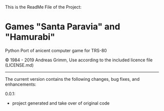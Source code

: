 This is the ReadMe File of the Project:

Games "Santa Paravia" and "Hamurabi"
=====================================

Python Port of anicent computer game for TRS-80

&copy; 1984 - 2019 Andreas Grimm, Use according to the included licence file (LICENSE.md)

---  

The current version contains the following changes, bug fixes, and enhancements:

0.0.1:
* project generated and take over of original code